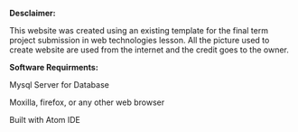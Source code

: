 **Desclaimer:**

This website was created using an existing template for the final term project submission in web technologies lesson. All the picture used to create website are used from the internet and the credit goes to the owner. 

**Software Requirments:**

Mysql Server for Database 

Moxilla, firefox, or any other web browser 

Built with Atom IDE
